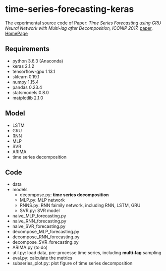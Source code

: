# time-series-forecasting-keras

The experimental source code of Paper: *Time Series Forecasting using GRU Neural Network with Multi-lag after Decomposition, ICONIP 2017.*
[paper](https://link.springer.com/chapter/10.1007/978-3-319-70139-4_53 "paper"),
[HomePage](http://cs.nju.edu.cn/rinc/student/zhangxu/index.html " HomePage")


## Requirements ##

- python 3.6.3 (Anaconda)
- keras 2.1.2
- tensorflow-gpu 1.13.1
- sklearn 0.19.1
- numpy 1.15.4
- pandas 0.23.4
- statsmodels 0.8.0
- matplotlib 2.1.0

## Model ##

- LSTM
- GRU
- RNN
- MLP
- SVR
- ARIMA
- time series decomposition

## Code ##

- data
- models
	- decompose.py: **time series decomposition**
	- MLP.py: MLP network
	- RNNS.py: RNN faimily network, including RNN, LSTM, GRU
	- SVR.py: SVR model 
- naive\_MLP_forecasting.py
- naive\_RNN_forecasting.py
- naive\_SVR_forecasting.py
- decompose\_MLP_forecasting.py
- decompose\_RNN_forecasting.py
- decompose\_SVR_forecasting.py
- ARIMA.py (to do)
- util.py: load data, pre-processe time series, including **multi-lag** sampling
- eval.py: calculate the metrics
- subseries_plot.py: plot figure of time series decomposition

